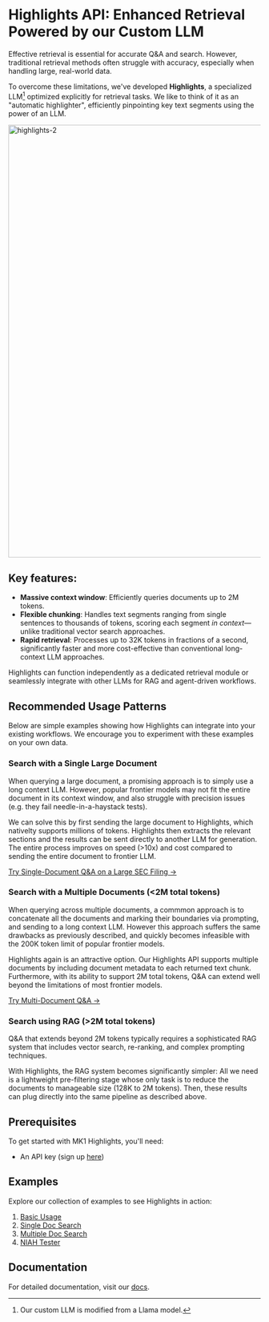 # Highlights API: Enhanced Retrieval Powered by our Custom LLM

Effective retrieval is essential for accurate Q&A and search. However, traditional retrieval methods often struggle with accuracy, especially when handling large, real-world data.

To overcome these limitations, we've developed **Highlights**, a specialized LLM[^1] optimized explicitly for retrieval tasks. We like to think of it as an "automatic highlighter", efficiently pinpointing key text segments using the power of an LLM.

<img width="864" alt="highlights-2" src="https://github.com/user-attachments/assets/40825619-dd89-4be8-978c-7d49bf8bc270" />

## Key features:

- **Massive context window**: Efficiently queries documents up to 2M tokens.
- **Flexible chunking**: Handles text segments ranging from single sentences to thousands of tokens, scoring each segment _in context_—unlike traditional vector search approaches. 
- **Rapid retrieval**: Processes up to 32K tokens in fractions of a second, significantly faster and more cost-effective than conventional long-context LLM approaches.

Highlights can function independently as a dedicated retrieval module or seamlessly integrate with other LLMs for RAG and agent-driven workflows.

## Recommended Usage Patterns

Below are simple examples showing how Highlights can integrate into your existing workflows. We encourage you to experiment with these examples on your own data.

### Search with a Single Large Document

When querying a large document, a promising approach is to simply use a long context LLM. However, popular frontier models may not fit the entire document in its context window, and also struggle with precision issues (e.g. they fail needle-in-a-haystack tests).

We can solve this by first sending the large document to Highlights, which nativelty supports millions of tokens. Highlights then extracts the relevant sections and the results can be sent directly to another LLM for generation. The entire process improves on speed (>10x) and cost compared to sending the entire document to frontier LLM. 

[Try Single-Document Q&A on a Large SEC Filing →](examples/pdf_chunking_and_generation.ipynb)

### Search with a Multiple Documents (<2M total tokens)

When querying across multiple documents, a commmon approach is to concatenate all the documents and marking their boundaries via prompting, and sending to a long context LLM. However this approach suffers the same drawbacks as previously described, and quickly becomes infeasible with the 200K token limit of popular frontier models.

Highlights again is an attractive option. Our Highlights API supports multiple documents by including document metadata to each returned text chunk. Furthermore, with its ability to support 2M total tokens, Q&A can extend well beyond the limitations of most frontier models.

[Try Multi-Document Q&A →](examples/multi_doc_search.ipynb)

### Search using RAG (>2M total tokens)

Q&A that extends beyond 2M tokens typically requires a sophisticated RAG system that includes vector search, re-ranking, and complex prompting techniques.

With Highlights, the RAG system becomes significantly simpler: All we need is a lightweight pre-filtering stage whose only task is to reduce the documents to manageable size (128K to 2M tokens). Then, these results can plug directly into the same pipeline as described above.

## Prerequisites

To get started with MK1 Highlights, you'll need:
- An API key (sign up [here](https://mk1.ai/products/highlights))

## Examples

Explore our collection of examples to see Highlights in action:
1. [Basic Usage](examples/api_basics.ipynb)
2. [Single Doc Search](examples/pdf_chunking_and_generation.ipynb)
3. [Multiple Doc Search](examples/multi_doc_search.ipynb)
3. [NIAH Tester](examples/niah_test.ipynb)

## Documentation

For detailed documentation, visit our [docs](https://docs.mk1.ai/highlights/highlights_api.html).

[^1]: Our custom LLM is modified from a Llama model.
